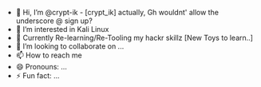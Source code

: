- 👋 Hi, I’m @crypt-ik - [crypt_ik] actually, Gh wouldnt' allow the underscore @ sign up?
- 👀 I’m interested in Kali Linux
- 🌱 Currently Re-learning/Re-Tooling my hackr skillz [New Toys to learn..]
- 💞️ I’m looking to collaborate on ...
- 📫 How to reach me 
- 😄 Pronouns: ...
- ⚡ Fun fact: ...

<!---
crypt-ik/crypt-ik is trying to find somebody walking help me figure out how to get into a trade website where this momotherfucker changed my username or password in the pump group that I was participating in everyday and have millions of dollars basically everything was taken away from me. This really freaking hurt because my mom is 80 years old and because of me and not having any money now she's working as a cashier at this retail store in Parma Ohio. 
 He pumps out signals everyday on Telegram X and has changed the website name five times since I joined. It's the same exact template exact everything Just changes the domain name. 
  I've been reading up and studying OSINT and various exploits but it's been a long time like since 1994 I believe when coding was different and by the time I catch up no more than likely be too late. I'm leaving want all the money that's why I need to figure out how to fuck him up and some kind of way to screw up his connection to the money or get information how to get my USDT. I only want one quarter the other 3/4 of the money can be used or taking however and disperse however you want I don't care Just want my 25% that's enough for me. 

